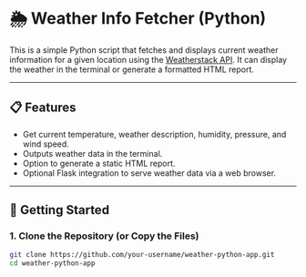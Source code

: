 # 🌦️ Weather Info Fetcher (Python)

This is a simple Python script that fetches and displays current weather information for a given location using the [Weatherstack API](https://weatherstack.com/). It can display the weather in the terminal or generate a formatted HTML report.

---

## 📋 Features

- Get current temperature, weather description, humidity, pressure, and wind speed.
- Outputs weather data in the terminal.
- Option to generate a static HTML report.
- Optional Flask integration to serve weather data via a web browser.

---

## 🚀 Getting Started

### 1. Clone the Repository (or Copy the Files)

```bash
git clone https://github.com/your-username/weather-python-app.git
cd weather-python-app
